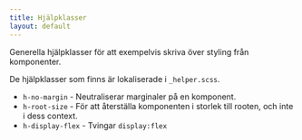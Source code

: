```yaml
---
title: Hjälpklasser
layout: default
---
```


Generella hjälpklasser för att exempelvis skriva över styling från komponenter.

De hjälpklasser som finns är lokaliserade i `_helper.scss`.

-   `h-no-margin` - Neutraliserar marginaler på en komponent.
-   `h-root-size` - För att återställa komponenten i storlek till rooten, och inte i dess context.
-   `h-display-flex` - Tvingar `display:flex`
